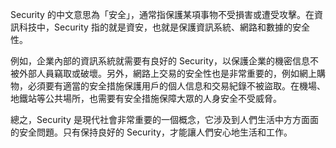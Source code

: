 Security 的中文意思為「安全」，通常指保護某項事物不受損害或遭受攻擊。在資訊科技中，Security 指的就是資安，也就是保護資訊系統、網路和數據的安全性。

例如，企業內部的資訊系統就需要有良好的 Security，以保護企業的機密信息不被外部人員竊取或破壞。另外，網路上交易的安全性也是非常重要的，例如網上購物，必須要有適當的安全措施保護用戶的個人信息和交易紀錄不被盜取。在機場、地鐵站等公共場所，也需要有安全措施保障大眾的人身安全不受威脅。

總之，Security 是現代社會非常重要的一個概念，它涉及到人們生活中方方面面的安全問題。只有保持良好的 Security，才能讓人們安心地生活和工作。